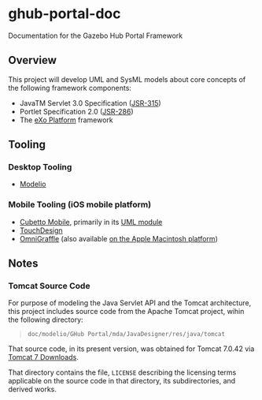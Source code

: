 ghub-portal-doc
===============

Documentation for the Gazebo Hub Portal Framework

## Overview

This project will develop UML and SysML models about core concepts of the following framework components:

*  JavaTM Servlet 3.0 Specification ([JSR-315](http://jcp.org/en/jsr/detail?id=315))
*  Portlet Specification 2.0 ([JSR-286](http://jcp.org/en/jsr/detail?id=286))
*  The [eXo Platform](http://www.exoplatform.com/) framework

## Tooling

### Desktop Tooling

* [Modelio](http://www.modeliosoft.com/)

### Mobile Tooling (iOS mobile platform)

* [Cubetto Mobile](http://www.semture.de/en/cubetto-mobile-en/cubetto), primarily in its [UML module](http://www.semture.de/en/cubetto-mobile-en/cubetto-uml)
* [TouchDesign](http://plumhead-software.com/touchDesign)
* [OmniGraffle](http://www.omnigroup.com/products/omnigraffle-ipad/) (also available [on the Apple Macintosh platform](http://www.omnigroup.com/products/omnigraffle/features/))


## Notes

### Tomcat Source Code

For purpose of modeling the Java Servlet API and the Tomcat
architecture, this project includes source code from the Apache Tomcat
project, wihin the following directory:

> `doc/modelio/GHub Portal/mda/JavaDesigner/res/java/tomcat`

That source code, in its present version, was obtained for
Tomcat 7.0.42 via
[Tomcat 7 Downloads](http://tomcat.apache.org/download-70.cgi).

That directory contains the file, `LICENSE` describing the licensing
terms applicable on the source code in that directory, its
subdirectories, and derived works.
